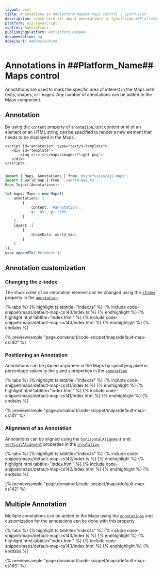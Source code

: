 ```yaml
---
layout: post
title: Annotations in ##Platform_Name## Maps control | Syncfusion
description: Learn here all about Annotations in Syncfusion ##Platform_Name## Maps control of Syncfusion Essential JS 2 and more.
platform: ej2-javascript
control: Annotations 
publishingplatform: ##Platform_Name##
documentation: ug
domainurl: ##DomainURL##
---
```


# Annotations in ##Platform_Name## Maps control

<!-- markdownlint-disable MD013 -->

Annotations are used to mark the specific area of interest in the Maps with texts, shapes, or images. Any number of annotations can be added to the Maps component.

## Annotation

By using the [`content`](../api/maps/annotationModel/#content) property of [`annotation`](../api/maps/annotationModel), text content or id of an element or an HTML string can be specified to render a new element that needs to be displayed in the Maps.

<!-- markdownlint-disable MD036 -->

 ```
<script id='annotation' type="text/x-template">
    <div id='template'>
        <img src='src/maps/images/flight.png'>
    </div>
</script>

```

```ts

import { Maps, Annotations } from '@syncfusion/ej2-maps';
import { world_map } from './world-map.ts';
Maps.Inject(Annotations);

let maps: Maps = new Maps({
    annotations: [
        {
            content: '#annotation',
            x: '0%', y: '50%'
        }
    ],
    layers: [
        {
            shapeData: world_map,
        }
    ]
});
maps.appendTo('#element');

```

## Annotation customization

### Changing the z-index

The stack order of an annotation element can be changed using the [`zIndex`](../api/maps/annotationModel/#zindex) property in the [`annotation`](../api/maps/annotationModel).

{% tabs %}
{% highlight ts tabtitle="index.ts" %}
{% include code-snippet/maps/default-map-cs140/index.ts %}
{% endhighlight %}
{% highlight html tabtitle="index.html" %}
{% include code-snippet/maps/default-map-cs140/index.html %}
{% endhighlight %}
{% endtabs %}
          
{% previewsample "page.domainurl/code-snippet/maps/default-map-cs140" %}

<!-- markdownlint-disable MD036 -->

### Positioning an Annotation

Annotations can be placed anywhere in the Maps by specifying pixel or percentage values to the [`x`](../api/maps/annotationModel/#x) and [`y`](../api/maps/annotationModel/#y) properties in the [`annotation`](../api/maps/annotationModel).

{% tabs %}
{% highlight ts tabtitle="index.ts" %}
{% include code-snippet/maps/default-map-cs141/index.ts %}
{% endhighlight %}
{% highlight html tabtitle="index.html" %}
{% include code-snippet/maps/default-map-cs141/index.html %}
{% endhighlight %}
{% endtabs %}
          
{% previewsample "page.domainurl/code-snippet/maps/default-map-cs141" %}

<!-- markdownlint-disable MD036 -->

### Alignment of an Annotation

Annotations can be aligned using the [`horizontalAlignment`](../api/maps/annotationModel/#horizontalalignment) and [`verticalAlignment`](../api/maps/annotationModel/#verticalalignment) properties in the [`annotation`](../api/maps/annotationModel).

{% tabs %}
{% highlight ts tabtitle="index.ts" %}
{% include code-snippet/maps/default-map-cs142/index.ts %}
{% endhighlight %}
{% highlight html tabtitle="index.html" %}
{% include code-snippet/maps/default-map-cs142/index.html %}
{% endhighlight %}
{% endtabs %}
          
{% previewsample "page.domainurl/code-snippet/maps/default-map-cs142" %}

## Multiple Annotation

Multiple annotations can be added to the Maps using the [`annotations`](../api/maps/annotationModel) and customization for the annotations can be done with this property.

{% tabs %}
{% highlight ts tabtitle="index.ts" %}
{% include code-snippet/maps/default-map-cs143/index.ts %}
{% endhighlight %}
{% highlight html tabtitle="index.html" %}
{% include code-snippet/maps/default-map-cs143/index.html %}
{% endhighlight %}
{% endtabs %}
          
{% previewsample "page.domainurl/code-snippet/maps/default-map-cs143" %}